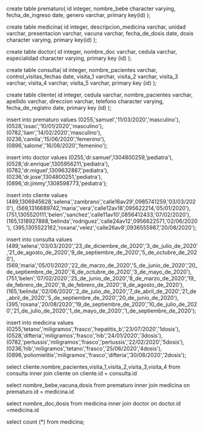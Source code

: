 # 

create table prematuro(
id integer,
nombre_bebe character varying,
fecha_de_ingreso date,
genero varchar,
primary key(id)
);

create table medicina(
id integer,
descripcion_medicina varchar,
unidad varchar,
presentacion varchar,
vacuna varchar,
fecha_de_dosis date,
dosis character varying,
primary key(id)
);


create table doctor(
id integer,
nombre_doc varchar,
cedula varchar,
especialidad character varying,
primary key (id)
);

create table consulta(
id integer,
nombre_pacientes varchar,
control_visitas_fechas date,
visita_1 varchar,
visita_2 varchar,
visita_3 varchar,
visita_4 varchar,
visita_5 varchar,
primary key (id)
);

create table cliente(
id integer,
cedula varchar,
nombre_pacientes varchar,
apellido varchar,
direccion varchar,
telefono character varying,
fecha_de_registro date,
primary key	(id)
);

insert into prematuro values
(0255,'samuel','11/03/2020','masculino'),
(0528,'issac','10/01/2020','masculino'),
(0782,'liam','14/02/2020','masculino'),
(0236,'camila','15/06/2020','femenino'),
(0896,'salome','16/08/2020','femenino');

insert into doctor values
(0255,'dr.samuel',1304800259,'pediatra'),
(0528,'dr.enrique',1305956211,'pediatra'),
(0782,'dr.miguel',1309632887,'pediatra'),
(0236,'dr.jose',1304800251,'pediatra'),
(0896,'dr.jimmy',1308598773,'pediatra');

insert into cliente values
(489,1306945628,'selena','zambrano','calle16av29',0985741259,'03/03/2020'),
(569,1316689742,'maria','vera','calle12av18',095622214,'05/01/2020'),
(751,1305520111,'belen','sanchez','calle11av10',0856412433,'07/02/2020'),
(165,1318927888,'belinda','rodriguez','calle24av12',0956622571,'02/06/2020'),
(395,1305522162,'roxana','velez','calle26av8',0936555987,'20/08/2020');

insert into consulta values
(489,'selena','03/03/2020','23_de_diciembre_de_2020','3_de_julio_de_2020','21_de_agosto_de_2020','9_de_septiembre_de_2020','5_de_octubre_de_2020'),
(569,'maria','05/01/2020','22_de_marzo_de_2020','5_de_junio_de_2020','20_de_septiembre_de_2020','6_de_octubre_de_2020','3_de_mayo_de_2020'),
(751,'belen','07/02/2020','25_de_junio_de_2020','8_de_marzo_de_2020','19_de_febrero_de_2020','8_de_febrero_de_2020','9_de_agosto_de_2020'),
(165,'belinda','02/06/2020','2_de_julio_de_2020','7_de_abril_de_2020','21_de_abril_de_2020','5_de_septiembre_de_2020','20_de_junio_de_2020'),
(395,'roxana','20/08/2020','19_de_septiembre_de_2020','10_de_julio_de_2020','21_de_julio_de_2020','1_de_mayo_de_2020','1_de_septiembre_de_2020');

insert into medicina values
(0255,'tetano','miligramos','frasco','hepatitis_b','23/07/2020','1dosis'),
(0528,'difteria','miligramos','frasco','hib','24/01/2020','3dosis'),
(0782,'pertussis','miligramos','frasco','pertussis','22/02/2020','5dosis'),
(0236,'hib','miligramos','tetano','frasco','25/06/2020','4dosis'),
(0896,'poliomielitis','miligramos','frasco','difteria','30/08/2020','2dosis');

select cliente.nombre_pacientes,visita_1,visita_2,visita_3,visita_4 from 
consulta inner join cliente
on cliente.id = consulta.id

select nombre_bebe,vacuna,dosis  from prematuro
inner join medicina
on prematuro.id = medicina.id

select nombre_doc,dosis from medicina
inner join doctor
on doctor.id =medicina.id

select count (*)
from medicina;
